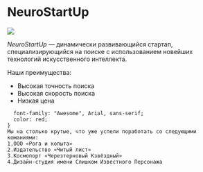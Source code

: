 # NeuroStartUp

![](https://netology-code.github.io/git-homeworks/introduction/assets/logo.png)

*NeuroStartUp* — динамически развивающийся стартап, специализирующийся на поиске с использованием 
 новейших технологий искусственного интеллекта.

Наши преимущества:
* Высокая точность поиска
* Высокая скорость поиска
* Низкая цена
```.selector {
  font-family: "Awesome", Arial, sans-serif;
  color: red;
}
Мы на столько крутые, что уже успели поработать со следующими команиями:
1.ООО «Рога и копыта»
2.Издательство «Читый лист»
3.Космопорт «Черезтерновый Кзвёздный»
4.Дизайн-студия имени Слишком Известного Персонажа
```